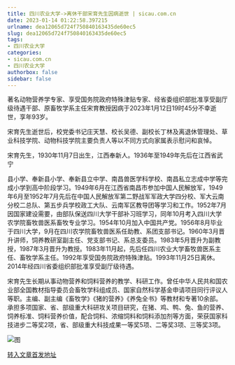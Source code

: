 ```yaml
---
title: 四川农业大学->离休干部宋育先生因病逝世 | sicau.com.cn
date: 2023-01-14 01:22:58.397215
urlname: dea12065d724f750840163435de60ec5
slug: dea12065d724f750840163435de60ec5
tags: 
- 四川农业大学
categories:
- sicau.com.cn
- 四川农业大学
authorbox: false
sidebar: false
---
```

著名动物营养学专家、享受国务院政府特殊津贴专家、经省委组织部批准享受副厅级待遇干部、原畜牧学系主任宋育教授因病于2023年1月12日19时45分不幸逝世，享年93岁。

宋育先生逝世后，校党委书记庄天慧、校长吴德、副校长丁林及离退休管理处、草业科技学院、动物科技学院主要负责人等以不同方式向家属表示慰问和哀悼。

宋育先生，1930年11月7日出生，江西奉新人。1936年至1949年先后在江西省武宁
<!--more-->
县小学、奉新县小学、奉新县立中学、南昌兽医学科学校、南昌私立志成中学等完成小学到高中阶段学习。1949年6月在江西省南昌市参加中国人民解放军，1949年6月至1952年7月先后在中国人民解放军第二野战军军政大学四分校、军大云南分校二总队、第五步兵学校政工大队、云南军区教导团等学习和工作。1952年7月因国家建设需要，由部队保送四川大学干部补习班学习，同年10月考入四川大学农学院畜牧兽医系畜牧专业学习。1954年10月加入中国共产党。1956年8月毕业于四川大学，9月在四川农学院畜牧兽医系任助教、系团支部书记。1960年3月晋升讲师，饲养教研室副主任、党支部书记、系总支委员。1983年5月晋升为副教授，1987年3月晋升为教授。1983年11月起，先后任四川农业大学畜牧兽医系主任、畜牧学系主任。1992年享受国务院政府特殊津贴。1993年11月25日离休。2014年经四川省委组织部批准享受副厅级待遇。

宋育先生长期从事动物营养和饲料营养的教学、科研工作。曾任中华人民共和国农业部全国教材指导委员会畜牧学科组成员、国家自然科学基金申请项目同行评议人等职。主编、副主编《畜牧学》《猪的营养》《养兔全书》等教材和专著10余部。承担多项国家、省、部级重大科研攻关项目研究，在猪、鸡、鸭、兔、鱼的营养、饲养标准、饲料营养价值，配合饲料、浓缩饲料和饲料添加剂等方面，荣获国家科技进步二等奖2项，省、部级重大科技成果一等奖5项、二等奖3项、三等奖3项。

![图](https://news.sicau.edu.cn/__local/F/EB/8D/5598736A5B4B0DD8B72F49688D4_0AABE62F_502C3.png)

[转入文章首发地址](https://news.sicau.edu.cn/info/1078/70862.htm)